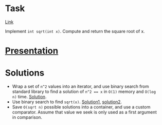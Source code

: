 # Task
[Link](https://leetcode.com/problems/sqrtx/description/)

Implement `int sqrt(int x)`.
Compute and return the square root of x.

# [Presentation](../../docs/02.sqrt.pdf)

# Solutions
* Wrap a set of `n^2` values into an iterator, and use binary search from standard library to find a solution of `n^2 == x` in `O(1)` memory and `O(log n)` time. [Solution](banin.cpp).
* Use binary search to find `sqrt(x)`. [Solution1](barinova.cpp), [solution2](gritsenko.cpp).
* Save `O(sqrt n)` possible solutions into a container, and use a custom comparator. Assume that value we seek is only used as a first argument in comparison.

